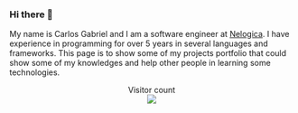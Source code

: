 ### Hi there 👋

My name is Carlos Gabriel and I am a software engineer at [Nelogica](https://www.linkedin.com/company/nelogica/mycompany/verification/). I have experience in programming for over 5 years in several languages and frameworks. This page is to show some of my projects portfolio that could show some of my knowledges and help other people in learning some technologies.

 <p align="center"> 
  Visitor count<br>
  <img src="https://profile-counter.glitch.me/carlosaustriaco/count.svg" />
</p>
<!--
**carlosaustriaco/carlosaustriaco** is a ✨ _special_ ✨ repository because its `README.md` (this file) appears on your GitHub profile.

Here are some ideas to get you started:

- 🔭 I’m currently working on ...
- 🌱 I’m currently learning ...
- 👯 I’m looking to collaborate on ...
- 🤔 I’m looking for help with ...
- 💬 Ask me about ...
- 📫 How to reach me: ...
- 😄 Pronouns: ...
- ⚡ Fun fact: ...
-->
